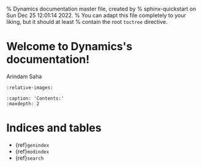 % Dynamics documentation master file, created by
% sphinx-quickstart on Sun Dec 25 12:01:14 2022.
% You can adapt this file completely to your liking, but it should at least
% contain the root `toctree` directive.

# Welcome to Dynamics's documentation!

Arindam Saha

```{include} ../README.md
:relative-images:
```

```{toctree}
:caption: 'Contents:'
:maxdepth: 2
```

# Indices and tables

- {ref}`genindex`
- {ref}`modindex`
- {ref}`search`
